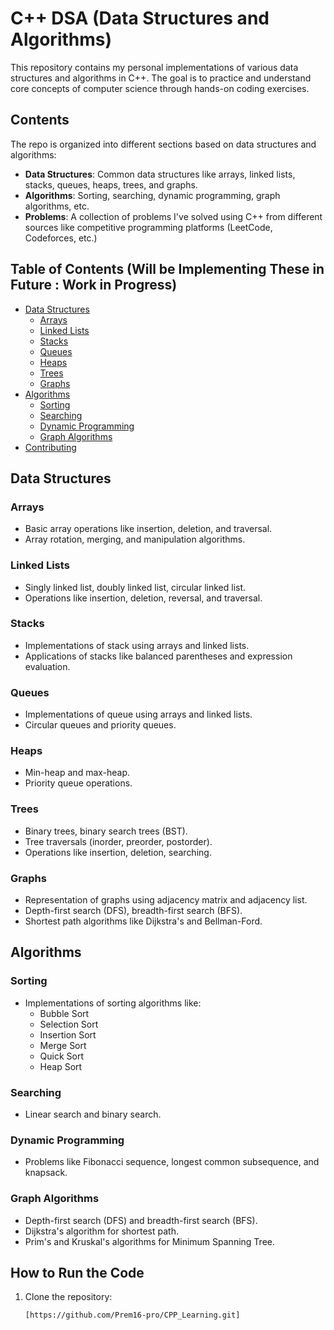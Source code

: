 
# C++ DSA (Data Structures and Algorithms)

This repository contains my personal implementations of various data structures and algorithms in C++. The goal is to practice and understand core concepts of computer science through hands-on coding exercises.

## Contents

The repo is organized into different sections based on data structures and algorithms:

- **Data Structures**: Common data structures like arrays, linked lists, stacks, queues, heaps, trees, and graphs.
- **Algorithms**: Sorting, searching, dynamic programming, graph algorithms, etc.
- **Problems**: A collection of problems I've solved using C++ from different sources like competitive programming platforms (LeetCode, Codeforces, etc.)

## Table of Contents (Will be Implementing These in Future : Work in Progress)

- [Data Structures](#data-structures)
  - [Arrays](#arrays)
  - [Linked Lists](#linked-lists)
  - [Stacks](#stacks)
  - [Queues](#queues)
  - [Heaps](#heaps)
  - [Trees](#trees)
  - [Graphs](#graphs)
- [Algorithms](#algorithms)
  - [Sorting](#sorting)
  - [Searching](#searching)
  - [Dynamic Programming](#dynamic-programming)
  - [Graph Algorithms](#graph-algorithms)
- [Contributing](#contributing)

## Data Structures

### Arrays
- Basic array operations like insertion, deletion, and traversal.
- Array rotation, merging, and manipulation algorithms.

### Linked Lists
- Singly linked list, doubly linked list, circular linked list.
- Operations like insertion, deletion, reversal, and traversal.

### Stacks
- Implementations of stack using arrays and linked lists.
- Applications of stacks like balanced parentheses and expression evaluation.

### Queues
- Implementations of queue using arrays and linked lists.
- Circular queues and priority queues.

### Heaps
- Min-heap and max-heap.
- Priority queue operations.

### Trees
- Binary trees, binary search trees (BST).
- Tree traversals (inorder, preorder, postorder).
- Operations like insertion, deletion, searching.

### Graphs
- Representation of graphs using adjacency matrix and adjacency list.
- Depth-first search (DFS), breadth-first search (BFS).
- Shortest path algorithms like Dijkstra's and Bellman-Ford.

## Algorithms

### Sorting
- Implementations of sorting algorithms like:
  - Bubble Sort
  - Selection Sort
  - Insertion Sort
  - Merge Sort
  - Quick Sort
  - Heap Sort

### Searching
- Linear search and binary search.

### Dynamic Programming
- Problems like Fibonacci sequence, longest common subsequence, and knapsack.

### Graph Algorithms
- Depth-first search (DFS) and breadth-first search (BFS).
- Dijkstra's algorithm for shortest path.
- Prim's and Kruskal's algorithms for Minimum Spanning Tree.

## How to Run the Code

1. Clone the repository:

   ```bash
   [https://github.com/Prem16-pro/CPP_Learning.git]
   ```
